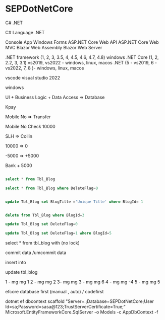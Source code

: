 # SEPDotNetCore

C# .NET

C# Language
.NET

Console App
Windows Forms
ASP.NET Core Web API
ASP.NET Core Web MVC
Blazor Web Assembly
Blazor Web Server

.NET framework (1, 2, 3, 3.5, 4, 4.5, 4.6, 4.7, 4.8) windows
.NET Core (1, 2, 2.2, 3, 3.1) vs2019, vs2022 - windows, linux, macos
.NET (5 - vs2019, 6 - vs2022, 7, 8 )- windows, linux, macos

vscode
visual studio 2022

windows

UI + Business Logic + Data Access => Database

Kpay

Mobile No => Transfer

Mobile No Check
10000

SLH => Collin

10000 => 0

-5000 => +5000

Bank + 5000

``` sql 

select * from Tbl_Blog 

select * from Tbl_Blog where DeleteFlag=0


update Tbl_Blog set BlogTitle ='Unique Title' where BlogId= 1


delete from Tbl_Blog where BlogId=3

update Tbl_Blog set DeleteFlag=0

update Tbl_Blog set DeleteFlag=1 where BlogId=5
```

select * from tbl_blog with (no lock)

commit data /umcommit data

insert into

update tbl_blog

1 -  mg mg 1
2 - mg mg 2
3- mg mg 3 - mg mg 6
4 - mg mg -4
5 - mg mg 5

efcore database first (manual , auto) / codefirst


dotnet ef dbcontext scaffold "Server=.;Database=SEPDotNetCore;User Id=sa;Password=sasa@123;TrustServerCertificate=True;" Microsoft.EntityFrameworkCore.SqlServer -o Models -c AppDbContext -f